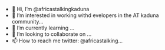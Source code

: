 - 👋 Hi, I’m @africastalkingkaduna
- 👀 I’m interested in working withd evelopers in the AT kaduna community...
- 🌱 I’m currently learning ...
- 💞️ I’m looking to collaborate on ...
- 📫 How to reach me twitter: @africastalking...

<!---
africastalkingkaduna/africastalkingkaduna is a ✨ special ✨ repository because its `README.md` (this file) appears on your GitHub profile.
You can click the Preview link to take a look at your changes.
--->
